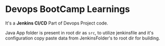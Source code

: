 # Devops BootCamp Learnings

It's a **Jenkins CI/CD** Part of Devops Project code.

Java App folder is present in root dir as `src`, to utilize jenkinsfile and it's configuration copy paste data from JenkinsFolder's to root dir for building.